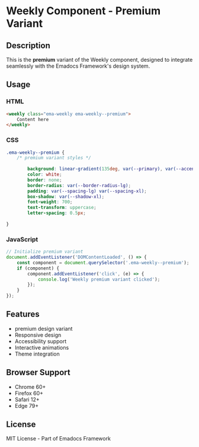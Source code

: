 # Weekly Component - Premium Variant

## Description
This is the **premium** variant of the Weekly component, designed to integrate seamlessly with the Emadocs Framework's design system.

## Usage

### HTML
```html
<weekly class="ema-weekly ema-weekly--premium">
    Content here
</weekly>
```

### CSS
```css
.ema-weekly--premium {
    /* premium variant styles */
    
        background: linear-gradient(135deg, var(--primary), var(--accent));
        color: white;
        border: none;
        border-radius: var(--border-radius-lg);
        padding: var(--spacing-lg) var(--spacing-xl);
        box-shadow: var(--shadow-xl);
        font-weight: 700;
        text-transform: uppercase;
        letter-spacing: 0.5px;
    
}
```

### JavaScript
```javascript
// Initialize premium variant
document.addEventListener('DOMContentLoaded', () => {
    const component = document.querySelector('.ema-weekly--premium');
    if (component) {
        component.addEventListener('click', (e) => {
            console.log('Weekly premium variant clicked');
        });
    }
});
```

## Features
- premium design variant
- Responsive design
- Accessibility support
- Interactive animations
- Theme integration

## Browser Support
- Chrome 60+
- Firefox 60+
- Safari 12+
- Edge 79+

## License
MIT License - Part of Emadocs Framework
